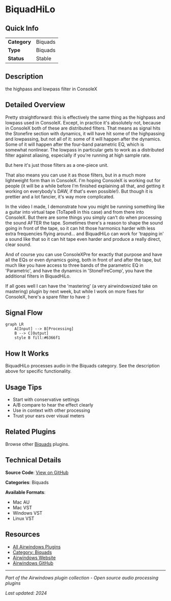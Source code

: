 # BiquadHiLo



## Quick Info

| | |
|---|---|
| **Category** | Biquads |
| **Type** | Biquads |
| **Status** | Stable |

## Description

the highpass and lowpass filter in ConsoleX

## Detailed Overview

Pretty straightforward: this is effectively the same thing as the highpass and lowpass used in ConsoleX. Except, in practice it's absolutely not, because in ConsoleX both of these are distributed filters. That means as signal hits the Stonefire section with dynamics, it will have hit some of the highpassing and lowpassing, but not all of it: some of it will happen after the dynamics. Some of it will happen after the four-band parametric EQ, which is somewhat nonlinear. The lowpass in particular gets to work as a distributed filter against aliasing, especially if you're running at high sample rate.

But here it's just those filters as a one-piece unit.

That also means you can use it as those filters, but in a much more lightweight form than in ConsoleX. I'm hoping ConsoleX is working out for people (it will be a while before I'm finished explaining all that, and getting it working on everybody's DAW, if that's even possible!). But though it is prettier and a lot fancier, it's way more complicated.

In the video I made, I demonstrate how you might be running something like a guitar into virtual tape (ToTape8 in this case) and from there into ConsoleX. But there are some things you simply can't do when processing the sound AFTER the tape. Sometimes there's a reason to shape the sound going in front of the tape, so it can hit those harmonics harder with less extra frequencies flying around… and BiquadHiLo can work for 'trapping in' a sound like that so it can hit tape even harder and produce a really direct, clear sound.

And of course you can use ConsoleXPre for exactly that purpose and have all the EQs or even dynamics going, both in front of and after the tape, but much like you have access to three bands of the parametric EQ in 'Parametric', and have the dynamics in 'StoneFireComp', you have the additional filters in BiquadHiLo.

If all goes well I can have the 'mastering' (a very airwindowsized take on mastering) plugin by next week, but while I work on more fixes for ConsoleX, here's a spare filter to have :)

## Signal Flow

```mermaid
graph LR
    A[Input] --> B[Processing]
    B --> C[Output]
    style B fill:#6366f1
```

## How It Works

BiquadHiLo processes audio in the Biquads category. See the description above for specific functionality.

## Usage Tips

- Start with conservative settings
- A/B compare to hear the effect clearly
- Use in context with other processing
- Trust your ears over visual meters


## Related Plugins

Browse other [Biquads](../categories/biquads.md) plugins.


## Technical Details

**Source Code**: [View on GitHub](https://github.com/airwindows/airwindows/tree/master/plugins/LinuxVST/src/BiquadHiLo)

**Categories**: Biquads

**Available Formats**:
- Mac AU
- Mac VST
- Windows VST
- Linux VST

## Resources

- [All Airwindows Plugins](../../README.md)
- [Category: Biquads](../categories/biquads.md)
- [Airwindows Website](https://www.airwindows.com)
- [Airwindows GitHub](https://github.com/airwindows/airwindows)

---

*Part of the Airwindows plugin collection - Open source audio processing plugins*

*Last updated: 2024*
